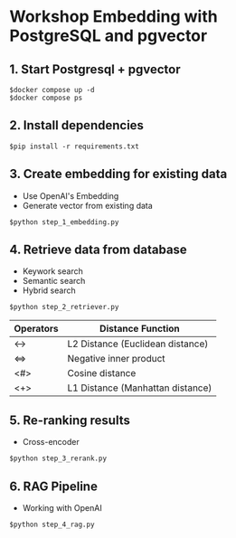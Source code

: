 # Workshop Embedding with PostgreSQL and pgvector

## 1. Start Postgresql + pgvector
```
$docker compose up -d
$docker compose ps
```

## 2. Install dependencies
```
$pip install -r requirements.txt
```

## 3. Create embedding for existing data
* Use OpenAI's Embedding
* Generate vector from existing data
```
$python step_1_embedding.py
```

## 4. Retrieve data from database
* Keywork search
* Semantic search
* Hybrid search

```
$python step_2_retriever.py
```

| Operators    | Distance Function |
| -------- | ------- |
| <->  | L2 Distance (Euclidean distance)|
| <=>  | Negative inner product|
| <#>  | Cosine distance|
| <+>  | L1 Distance (Manhattan distance)|

## 5. Re-ranking results
* Cross-encoder

```
$python step_3_rerank.py
```

## 6. RAG Pipeline
* Working with OpenAI

```
$python step_4_rag.py
```

